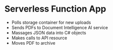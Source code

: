 # Serverless Function App

- Polls storage container for new uploads
- Sends PDFs to Document Intelligence AI service
- Massages JSON data into C# objects
- Makes calls to API resource
- Moves PDF to archive
